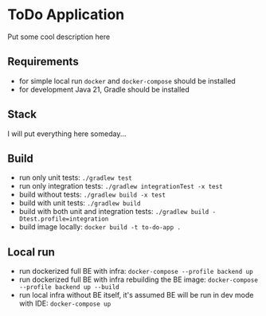 # ToDo Application

Put some cool description here

## Requirements

- for simple local run `docker` and `docker-compose` should be installed
- for development Java 21, Gradle should be installed

## Stack

I will put everything here someday...

## Build

- run only unit tests: `./gradlew test`
- run only integration tests: `./gradlew integrationTest -x test`
- build without tests: `./gradlew build -x test`
- build with unit tests: `./gradlew build`
- build with both unit and integration tests: `./gradlew build -Dtest.profile=integration`
- build image locally: `docker build -t to-do-app .`

## Local run

- run dockerized full BE with infra: `docker-compose --profile backend up`
- run dockerized full BE with infra rebuilding the BE image: `docker-compose --profile backend up --build`
- run local infra without BE itself, it's assumed BE will be run in dev mode with IDE: `docker-compose up`